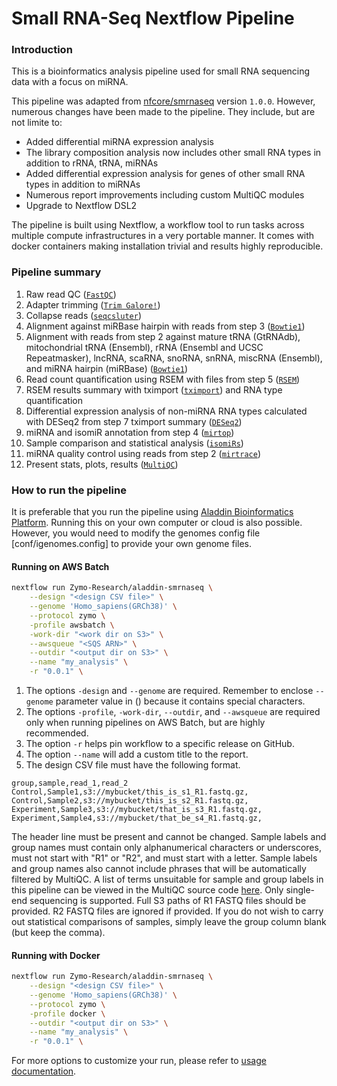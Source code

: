 # Small RNA-Seq Nextflow Pipeline

### Introduction
This is a bioinformatics analysis pipeline used for small RNA sequencing data with a focus on miRNA. 

This pipeline was adapted from [nfcore/smrnaseq](https://github.com/nf-core/smrnaseq) version `1.0.0`. However, numerous changes have been made to the pipeline. They include, but are not limite to:
* Added differential miRNA expression analysis
* The library composition analysis now includes other small RNA types in addition to rRNA, tRNA, miRNAs
* Added differential expression analysis for genes of other small RNA types in addition to miRNAs
* Numerous report improvements including custom MultiQC modules
* Upgrade to Nextflow DSL2

The pipeline is built using Nextflow, a workflow tool to run tasks across multiple compute infrastructures in a very portable manner. It comes with docker containers making installation trivial and results highly reproducible.

### Pipeline summary

1. Raw read QC ([`FastQC`](https://www.bioinformatics.babraham.ac.uk/projects/fastqc/))
2. Adapter trimming ([`Trim Galore!`](https://www.bioinformatics.babraham.ac.uk/projects/trim_galore/))
3. Collapse reads ([`seqcsluter`](https://seqcluster.readthedocs.io/mirna_annotation.html#processing-of-reads))
4. Alignment against miRBase hairpin with reads from step 3 ([`Bowtie1`](http://bowtie-bio.sourceforge.net/index.shtml))
5. Alignment with reads from step 2 against mature tRNA (GtRNAdb), mitochondrial tRNA (Ensembl), rRNA (Ensembl and UCSC Repeatmasker), lncRNA, scaRNA, snoRNA, snRNA, miscRNA (Ensembl), and miRNA hairpin (miRBase) ([`Bowtie1`](http://bowtie-bio.sourceforge.net/index.shtml)) 
6. Read count quantification using RSEM with files from step 5 ([`RSEM`](http://deweylab.github.io/RSEM/README.html))
7. RSEM results summary with tximport ([`tximport`](https://bioconductor.org/packages/release/bioc/vignettes/tximport/inst/doc/tximport.html)) and RNA type quantification
8. Differential expression analysis of non-miRNA RNA types calculated with DESeq2 from step 7 tximport summary ([`DESeq2`](https://bioconductor.org/packages/release/bioc/html/DESeq2.html))
9. miRNA and isomiR annotation from step 4 ([`mirtop`](https://github.com/miRTop/mirtop))
10. Sample comparison and statistical analysis ([`isomiRs`](https://www.bioconductor.org/packages/release/bioc/html/isomiRs.html))
11. miRNA quality control using reads from step 2 ([`mirtrace`](https://github.com/friedlanderlab/mirtrace))
12. Present stats, plots, results ([`MultiQC`](http://multiqc.info/))

### How to run the pipeline
It is preferable that you run the pipeline using [Aladdin Bioinformatics Platform](https://www.aladdin101.org/). Running this on your own computer or cloud is also possible. However, you would need to modify the genomes config file [conf/igenomes.config] to provide your own genome files.

#### Running on AWS Batch
``` bash
nextflow run Zymo-Research/aladdin-smrnaseq \
    --design "<design CSV file>" \
    --genome 'Homo_sapiens(GRCh38)' \
    --protocol zymo \
    -profile awsbatch \
    -work-dir "<work dir on S3>" \
    --awsqueue "<SQS ARN>" \
    --outdir "<output dir on S3>" \
    --name "my_analysis" \
    -r "0.0.1" \
```
1. The options `-design` and `--genome` are required. Remember to enclose `--genome` parameter value in () because it contains special characters.
2. The options `-profile`, `-work-dir`, `--outdir`, and `--awsqueue` are required only when running pipelines on AWS Batch, but are highly recommended.
3. The option `-r` helps pin workflow to a specific release on GitHub.
5. The option `--name` will add a custom title to the report.
6. The design CSV file must have the following format.
```
group,sample,read_1,read_2
Control,Sample1,s3://mybucket/this_is_s1_R1.fastq.gz,
Control,Sample2,s3://mybucket/this_is_s2_R1.fastq.gz,
Experiment,Sample3,s3://mybucket/that_is_s3_R1.fastq.gz,
Experiment,Sample4,s3://mybucket/that_be_s4_R1.fastq.gz,
```
The header line must be present and cannot be changed. Sample labels and group names must contain only alphanumerical characters or underscores, must not start with "R1" or "R2", and must start with a letter. Sample labels and group names also cannot include phrases that will be automatically filtered by MultiQC. A list of terms unsuitable for sample and group labels in this pipeline can be viewed in the MultiQC source code [here](https://github.com/ewels/MultiQC/blob/b936a7a6d7050f3edc1ceefe8ae6ecd93865bf66/multiqc/utils/config_defaults.yaml#L150-L284). Only single-end sequencing is supported. Full S3 paths of R1 FASTQ files should be provided. R2 FASTQ files are ignored if provided. If you do not wish to carry out statistical comparisons of samples, simply leave the group column blank (but keep the comma).

#### Running with Docker
``` bash
nextflow run Zymo-Research/aladdin-smrnaseq \
    --design "<design CSV file>" \
    --genome 'Homo_sapiens(GRCh38)' \
    --protocol zymo \
    -profile docker \
    --outdir "<output dir on S3>" \
    --name "my_analysis" \
    -r "0.0.1" \
```

For more options to customize your run, please refer to [usage documentation](docs/usage.md).
